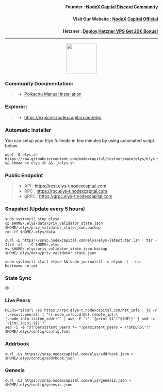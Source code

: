 <h3><p style="font-size:14px" align="right">Founder :
<a href="https://discord.gg/bDUAwZhqBb" target="_blank">NodeX Capital Discord Community</a></p></h3>
<h3><p style="font-size:14px" align="right">Visit Our Website :
<a href="https://nodexcapital.com" target="_blank">NodeX Capital Official</a></p></h3>
<h3><p style="font-size:14px" align="right">Hetzner :
<a href="https://hetzner.cloud/?ref=bMTVi7dcwSgA" target="_blank">Deploy Hetzner VPS Get 20€ Bonus!</a></h3>
<hr>

<p align="center">
  <img height="100" height="auto" src="https://polkachu.com/images/chains/elys.png">
</p>



### Community Documentation:
>- [Polkachu Manual Installation](https://polkachu.com/testnets/elys)

### Explorer:
>-  https://explorer.nodexcapital.com/elys

### Automatic Installer
You can setup your Elys fullnode in few minutes by using automated script below.
```
wget -O elys.sh https://raw.githubusercontent.com/nodexcapital/testnet/main/elys/elys.sh && chmod +x elys.sh && ./elys.sh
```
### Public Endpoint

>- API : https://rest.elys-t.nodexcapital.com
>- RPC : https://rpc.elys-t.nodexcapital.com
>- gRPC : https://grpc.elys-t.nodexcapital.com

### Snapshot (Update every 5 hours)
```
sudo systemctl stop elysd
cp $HOME/.elys/data/priv_validator_state.json $HOME/.elys/priv_validator_state.json.backup
rm -rf $HOME/.elys/data

curl -L https://snap.nodexcapital.com/elys/elys-latest.tar.lz4 | tar -Ilz4 -xf - -C $HOME/.elys
mv $HOME/.elys/priv_validator_state.json.backup $HOME/.elys/data/priv_validator_state.json

sudo systemctl start elysd && sudo journalctl -u elysd -f --no-hostname -o cat
```

### State Sync
```
😢
```

### Live Peers
```
PEERS="$(curl -sS https://rpc.elys-t.nodexcapital.com/net_info | jq -r '.result.peers[] | "\(.node_info.id)@\(.remote_ip):\(.node_info.listen_addr)"' | awk -F ':' '{print $1":"$(NF)}' | sed -z 's|\n|,|g;s|.$||')"
sed -i -e "s|^persistent_peers *=.*|persistent_peers = \"$PEERS\"|" $HOME/.elys/config/config.toml
```
### Addrbook
```
curl -Ls https://snap.nodexcapital.com/elys/addrbook.json > $HOME/.elys/config/addrbook.json
```
### Genesis
```
curl -Ls https://snap.nodexcapital.com/elys/genesis.json > $HOME/.elys/config/genesis.json
```